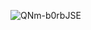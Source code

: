 ![QNm-b0rbJSE](https://user-images.githubusercontent.com/54771778/120650639-aa7e5580-c486-11eb-85d0-9dfafa918745.jpg)
